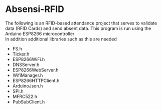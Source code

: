 # Absensi-RFID
The following is an RFID-based attendance project that serves to validate data (RFID Cards) 
and send absent data. This program is run using the Arduino ESP8266 microcontroller  
In addition additional libraries such as this are needed 

- FS.h 
- Ticker.h 
- ESP8266WiFi.h 
- DNSServer.h 
- ESP8266WebServer.h 
- WifiManager.h 
- ESP8266HTTPClient.h 
- ArduinoJson.h 
- SPI.h 
- MFRC522.h 
- PubSubClient.h
